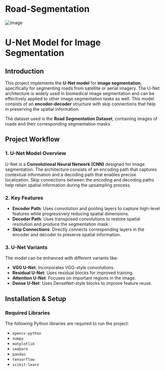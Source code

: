 # Road-Segmentation
![image](https://github.com/user-attachments/assets/178b2589-4511-48d8-95a0-bbfd3f5b9a22)

# U-Net Model for Image Segmentation

## Introduction
This project implements the **U-Net model** for **image segmentation**, specifically for segmenting roads from satellite or aerial imagery. The U-Net architecture is widely used in biomedical image segmentation and can be effectively applied to other image segmentation tasks as well. This model consists of an **encoder-decoder** structure with skip connections that help in preserving the spatial information.

The dataset used is the **Road Segmentation Dataset**, containing images of roads and their corresponding segmentation masks.

## Project Workflow

### 1. **U-Net Model Overview**
U-Net is a **Convolutional Neural Network (CNN)** designed for image segmentation. The architecture consists of an encoding path that captures contextual information and a decoding path that enables precise localization. Skip connections between the encoding and decoding paths help retain spatial information during the upsampling process.

### 2. **Key Features**
- **Encoder Path**: Uses convolution and pooling layers to capture high-level features while progressively reducing spatial dimensions.
- **Decoder Path**: Uses transposed convolutions to restore spatial resolution and produce the segmentation mask.
- **Skip Connections**: Directly connects corresponding layers in the encoder and decoder to preserve spatial information.

### 3. **U-Net Variants**
The model can be enhanced with different variants like:
- **VGG U-Net**: Incorporates VGG-style convolutions.
- **Residual U-Net**: Uses residual blocks for improved training.
- **Attention U-Net**: Focuses on important regions in the image.
- **Dense U-Net**: Uses DenseNet-style blocks to improve feature reuse.
  
## Installation & Setup

### Required Libraries
The following Python libraries are required to run the project:
- `opencv-python`
- `numpy`
- `matplotlib`
- `seaborn`
- `pandas`
- `tensorflow`
- `scikit-learn`
  
